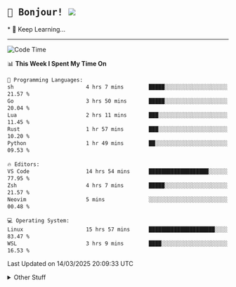 
<h2>
    <samp>🎉 Bonjour!  <img src="https://media.giphy.com/media/mGcNjsfWAjY5AEZNw6/giphy.gif" width="50"></samp>
</h2>
* 🧐 Keep Learning...
<hr>

<!--START_SECTION:waka-->
![Code Time](http://img.shields.io/badge/Code%20Time-3%2C637%20hrs%205%20mins-blue)

📊 **This Week I Spent My Time On** 

```text
💬 Programming Languages: 
sh                       4 hrs 7 mins        █████░░░░░░░░░░░░░░░░░░░░   21.57 % 
Go                       3 hrs 50 mins       █████░░░░░░░░░░░░░░░░░░░░   20.04 % 
Lua                      2 hrs 11 mins       ███░░░░░░░░░░░░░░░░░░░░░░   11.45 % 
Rust                     1 hr 57 mins        ███░░░░░░░░░░░░░░░░░░░░░░   10.20 % 
Python                   1 hr 49 mins        ██░░░░░░░░░░░░░░░░░░░░░░░   09.53 % 

🔥 Editors: 
VS Code                  14 hrs 54 mins      ███████████████████░░░░░░   77.95 % 
Zsh                      4 hrs 7 mins        █████░░░░░░░░░░░░░░░░░░░░   21.57 % 
Neovim                   5 mins              ░░░░░░░░░░░░░░░░░░░░░░░░░   00.48 % 

💻 Operating System: 
Linux                    15 hrs 57 mins      █████████████████████░░░░   83.47 % 
WSL                      3 hrs 9 mins        ████░░░░░░░░░░░░░░░░░░░░░   16.53 % 
```


 Last Updated on 14/03/2025 20:09:33 UTC
<!--END_SECTION:waka-->

<details >
    <summary>Other Stuff</summary>
<p align="center">
    <img src="https://api.githubtrends.io/user/svg/XmchxUp/langs?time_range=one_year&include_private=True&theme=classic" />
    <img src="https://api.githubtrends.io/user/svg/XmchxUp/repos?time_range=one_year&include_private=True&theme=classic" />
</p>

<table align="center">
  <tr>
    <td width="50%">
     <img width="100%" src="./github-metrics.svg">
    </td>
    <td width="50%">
     <img width="100%" src="./github-metrics/achievements.compact.svg" />
     <img width="100%" src="./github-metrics/wakatime.svg" />
     <img width="100%" src="./github-metrics/stars.svg" />
     <img width="100%" src="https://github-profile-trophy.vercel.app/?username=xmchxup" />
     <img height="110rem" src="https://github-readme-stats.vercel.app/api?username=xmchxup&hide_border=true&show_icons=true&include_all_commits=true&bg_color=0,EC6C6C,FFD479,FFFC79,73FA79&theme=graywhite&locale=en" />
     <img height="110rem" src="https://github-readme-stats.vercel.app/api/top-langs/?username=xmchxup&hide=css,scss,html&langs_count=8&hide_border=true&layout=compact&bg_color=0,73FA79,73FDFF,D783FF&theme=graywhite&locale=en" />
     <img width="100%" src="https://github-readme-streak-stats.herokuapp.com/?user=XmchxUp" />
    </td>
  </tr>
</table>

<!-- GitHub Activity Graph -->
<!--
<table align="center">
  <tr>
    <td colspan="2">
      <img width="100%" src="https://github-readme-activity-graph.vercel.app/graph?username=xmchxup&area=true&hide_border=true&theme=redical" />
    </td>
  </tr>
</table>

</details>
-->

<hr>


<p align="center">
    <i>You can learn anything!</i>
    <p align="center">
        <img src="https://visitor-badge.laobi.icu/badge?page_id=xmchxup" alt="visitor badge"/>       
    </p>
</p>

<!--
<picture>
  <source media="(prefers-color-scheme: dark)" srcset="https://raw.githubusercontent.com/XmchxUp/XmchxUp/output/github-snake-dark.svg" />
  <source media="(prefers-color-scheme: light)" srcset="https://raw.githubusercontent.com/XmchxUp/XmchxUp/output/github-snake.svg" />
  <img alt="github-snake" src="https://raw.githubusercontent.com/XmchxUp/XmchxUp/output/github-snake.svg" />
</picture>
-->
